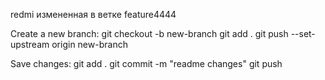 redmi измененная в ветке feature4444

Create a new branch:
    git checkout -b new-branch
    git add .
    git push --set-upstream origin new-branch


Save changes:
    git add .
    git commit -m "readme changes"
    git push

